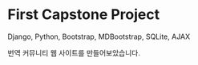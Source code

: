 # First Capstone Project

Django, Python, Bootstrap, MDBootstrap, SQLite, AJAX



번역 커뮤니티 웹 사이트를 만들어보았습니다.

